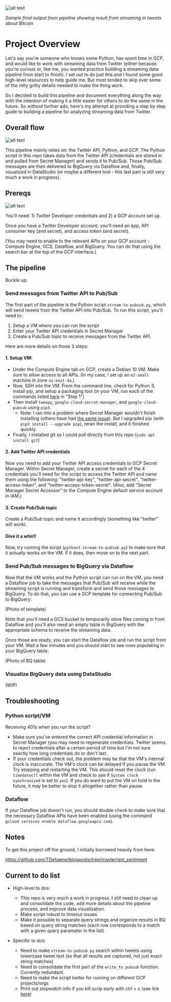 ![alt text](assets/datastudio.png "Sample of results from running script")

*Sample final output from pipeline showing result from streaming in tweets about Bitcoin*

# Project Overview

Let's say you're someone who knows some Python, has spent time in GCP, and would like to work with streaming data from Twitter (either because you're curious or, like me, you wanted practice building a streaming data pipeline from start to finish). I set out to do just this and I found some good high-level resources to help guide me. But most tended to skip over some of the nitty gritty details needed to make the thing work.

So I decided to build this pipeline and document everything along the way with the intention of making it a little easier for others to do the same in the future. So without further ado, here's my attempt at providing a step by step guide to building a pipeline for analyzing streaming data from Twitter.

## Overall flow

![alt text](assets/flow.png "Pipeline")

This pipeline mainly relies on: the Twitter API, Python, and GCP. The Python script in this repo takes data from the Twitter API (credentials are stored in and pulled from Secret Manager) and sends it to Pub/Sub. Those Pub/Sub messages are then delivered to BigQuery via Dataflow and, finally, visualized in DataStudio (or maybe a different tool - this last part is still very much a work in progress).

## Prereqs

![alt text](assets/gcp-twitter.png "Pipeline")

You'll need: 1) Twitter Developer credentials and 2) a GCP account set up. 

Once you have a Twitter Developer account, you'll need an app, API consumer key (and secret), and access token (and secret). 

(You may need to enable to the relevant APIs on your GCP account - Compute Engine, GCS, Dataflow, and BigQuery. You can do that using the search bar at the top of the GCP interface.)

## The pipeline

Buckle up.

### Send messages from Twitter API to Pub/Sub

The first part of the pipeline is the Python script `stream-to-pubsub.py`, which will send tweets from the Twitter API into Pub/Sub. To run this script, you'll need to:

1. Setup a VM where you can run the script
2. Enter your Twitter API credentials in Secret Manager
3. Create a Pub/Sub topic to receive messages from the Twitter API. 

Here are more details on those 3 steps:

#### 1. Setup VM:
* Under the Compute Engine tab on GCP, create a Debian 10 VM. Make sure to allow access to all APIs. (In my case, I set up an `e2-small` machine in zone `us-east-4a`.)
* Now, SSH into the VM. From the command line, check for Python 3, install pip, and setup a packaging tool (in your VM, run each of the commands listed [here](https://www.digitalocean.com/community/tutorials/how-to-install-python-3-and-set-up-a-programming-environment-on-debian-10) in "Step 1")
* Then install `tweepy`, `google-cloud-secret-manager`, and `google-cloud-pubsub` using `pip3`.
	* Note: I ran into a problem where Secret Manager wouldn't finish installing (others have had [the same issue](https://github.com/grpc/grpc/issues/22815)). But I upgraded pip (with `pip3 install --upgrade pip`), reran the install, and it finished quickly.
* Finally, I installed git so I could pull directly from this repo (`sudo apt install git`)

#### 2. Add Twitter API credentials

Now you need to add your Twitter API access credentials to GCP Secret Manager. Within Secret Manager, create a secret for each of the 4 credentials you'll need for the script to access the Twitter API and name them using the following: "twitter-api-key", "twitter-api-secret", "twitter-access-token", and "twitter-access-token-secret". (Also, add "Secret Manager Secret Accessor" to the Compute Engine default service account in IAM.)

#### 3. Create Pub/Sub topic

Create a Pub/Sub topic and name it accordingly (something like "twitter" will work).

#### Give it a whirl!

Now, try running the script (`python3 stream-to-pubsub.py`) to make sure that it actually works on the VM. If it does, then move on to the next part.

### Send Pub/Sub messages to BigQuery via Dataflow

Now that the VM works and the Python script can run on the VM, you need a Dataflow job to take the messages that Pub/Sub will receive while the streaming script is running and transform and send those messages to BigQuery. To do that, you can use a GCP template for connecting Pub/Sub to BigQuery:

(Photo of template)

Note that you'll need a GCS bucket to temporarily store files coming in from Dataflow and you'll also need an empty table in BigQuery with the appropriate schema to receive the streaming data.

Once those are ready, you can start the Dataflow job and run the script from your VM. Wait a few minutes and you should start to see rows populating in your BigQuery table:

(Photo of BQ table)

### Visualize BigQuery data using DataStudio

(WIP)

## Troubleshooting

### Python script/VM

Receiving 401s when you run the script? 
* Make sure you've entered the correct API credential information in Secret Manager (you may need to regenerate credentials. Twitter seems to reject credentials after a certain period of time but I'm not sure exactly how long credentials do or don't last.
* If your credentials check out, the problem may be that the VM's internal clock is inaccurate. The VM's clock can be delayed if you pause the VM. Try stopping and restarting the VM. This should reset the clock (run `timedatectl` within the VM and check to see if `System clock synchronized` is set to `yes`). If you do want to put the VM on hold in the future, it may be better to stop it altogether rather than pause.

### Dataflow

If your Dataflow job doesn't run, you should double check to make sure that the necessary Dataflow APIs have been enabled (using the command `gcloud services enable dataflow.googleapis.com`).

## Notes

To get this project off the ground, I initially borrowed heavily from here:

https://github.com/TDehaene/blogposts/tree/master/got_sentiment

## Current to do list

* High-level to dos:
	* This repo is very much a work in progress. I still need to clean up and consolidate the code, add more details about the pipeline process, and improve data visualization.
	* Make script robust to timeout issues
	* Make it possible to separate query strings and organize results in BQ based on query string matches (each row corresponds to a match with a given query paramater in the list)

* Specific to dos:
	* Need to make `stream-to-pubsub.py` search within tweets using lowercase tweet text (so that all results are captured, not just exact string matches)
	* Need to consolidate the first part of the `write_to_pubsub` function. Currently redundant.
	* Need to make the script better for running on different GCP projects/orgs
	* Print out stopwatch info if you kill scrip early with ctrl + c (see link [here](https://stackoverflow.com/questions/37378185/handle-ctrl-c-in-python-cmd-module))